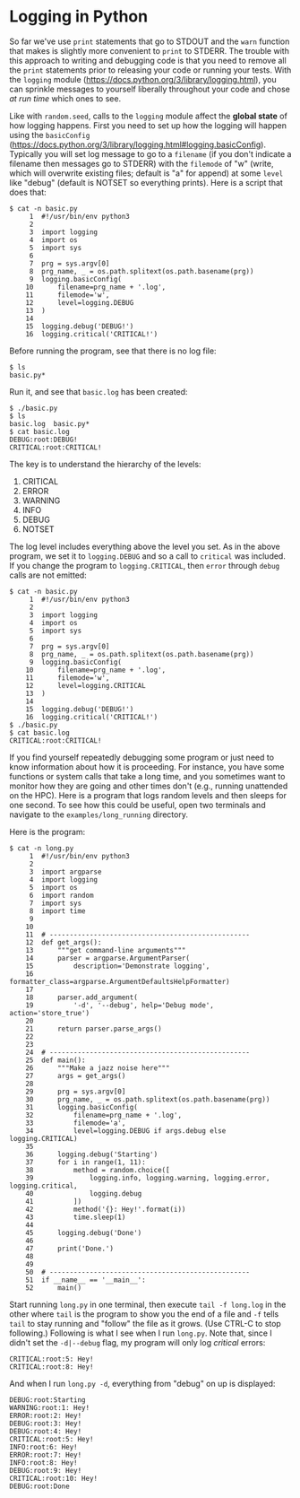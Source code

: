 # Logging in Python

So far we've use `print` statements that go to STDOUT and the `warn` function that makes is slightly more convenient to `print` to STDERR. The trouble with this approach to writing and debugging code is that you need to remove all the `print` statements prior to releasing your code or running your tests. With the `logging` module (https://docs.python.org/3/library/logging.html), you can sprinkle messages to yourself liberally throughout your code and chose *at run time* which ones to see. 

Like with `random.seed`, calls to the `logging` module affect the **global state** of how logging happens. First you need to set up how the logging will happen using the `basicConfig` (https://docs.python.org/3/library/logging.html#logging.basicConfig). Typically you will set log message to go to a `filename` (if you don't indicate a filename then messages go to STDERR) with the `filemode` of "w" (write, which will overwrite existing files; default is "a" for append) at some `level` like "debug" (default is NOTSET so everything prints). Here is a script that does that:

````
$ cat -n basic.py
     1	#!/usr/bin/env python3
     2
     3	import logging
     4	import os
     5	import sys
     6
     7	prg = sys.argv[0]
     8	prg_name, _ = os.path.splitext(os.path.basename(prg))
     9	logging.basicConfig(
    10	    filename=prg_name + '.log',
    11	    filemode='w',
    12	    level=logging.DEBUG
    13	)
    14
    15	logging.debug('DEBUG!')
    16	logging.critical('CRITICAL!')
````

Before running the program, see that there is no log file:

````
$ ls
basic.py*
````

Run it, and see that `basic.log` has been created:

````
$ ./basic.py
$ ls
basic.log  basic.py*
$ cat basic.log
DEBUG:root:DEBUG!
CRITICAL:root:CRITICAL!
````

The key is to understand the hierarchy of the levels:

1. CRITICAL
2. ERROR
3. WARNING
4. INFO
5. DEBUG
6. NOTSET

The log level includes everything above the level you set. As in the above program, we set it to `logging.DEBUG` and so a call to `critical` was included. If you change the program to `logging.CRITICAL`, then `error` through `debug` calls are not emitted:

````
$ cat -n basic.py
     1	#!/usr/bin/env python3
     2
     3	import logging
     4	import os
     5	import sys
     6
     7	prg = sys.argv[0]
     8	prg_name, _ = os.path.splitext(os.path.basename(prg))
     9	logging.basicConfig(
    10	    filename=prg_name + '.log',
    11	    filemode='w',
    12	    level=logging.CRITICAL
    13	)
    14
    15	logging.debug('DEBUG!')
    16	logging.critical('CRITICAL!')
$ ./basic.py
$ cat basic.log
CRITICAL:root:CRITICAL!
````

If you find yourself repeatedly debugging some program or just need to know information about how it is proceeding. For instance, you have some functions or system calls that take a long time, and you sometimes want to monitor how they are going and other times don't (e.g., running unattended on the HPC). Here is a program that logs random levels and then sleeps for one second. To see how this could be useful, open two terminals and navigate to the `examples/long_running` directory. 

Here is the program:

````
$ cat -n long.py
     1	#!/usr/bin/env python3
     2
     3	import argparse
     4	import logging
     5	import os
     6	import random
     7	import sys
     8	import time
     9
    10
    11	# --------------------------------------------------
    12	def get_args():
    13	    """get command-line arguments"""
    14	    parser = argparse.ArgumentParser(
    15	        description='Demonstrate logging',
    16	        formatter_class=argparse.ArgumentDefaultsHelpFormatter)
    17
    18	    parser.add_argument(
    19	        '-d', '--debug', help='Debug mode', action='store_true')
    20
    21	    return parser.parse_args()
    22
    23
    24	# --------------------------------------------------
    25	def main():
    26	    """Make a jazz noise here"""
    27	    args = get_args()
    28
    29	    prg = sys.argv[0]
    30	    prg_name, _ = os.path.splitext(os.path.basename(prg))
    31	    logging.basicConfig(
    32	        filename=prg_name + '.log',
    33	        filemode='a',
    34	        level=logging.DEBUG if args.debug else logging.CRITICAL)
    35
    36	    logging.debug('Starting')
    37	    for i in range(1, 11):
    38	        method = random.choice([
    39	            logging.info, logging.warning, logging.error, logging.critical,
    40	            logging.debug
    41	        ])
    42	        method('{}: Hey!'.format(i))
    43	        time.sleep(1)
    44
    45	    logging.debug('Done')
    46
    47	    print('Done.')
    48
    49
    50	# --------------------------------------------------
    51	if __name__ == '__main__':
    52	    main()
````

Start running `long.py` in one terminal, then execute `tail -f long.log` in the other where `tail` is the program to show you the end of a file and `-f` tells `tail` to stay running and "follow" the file as it grows. (Use CTRL-C to stop following.)  Following is what I see when I run `long.py`. Note that, since I didn't set the `-d|--debug` flag, my program will only log *critical* errors:

````
CRITICAL:root:5: Hey!
CRITICAL:root:8: Hey!
````

And when I run `long.py -d`, everything from "debug" on up is displayed:

````
DEBUG:root:Starting
WARNING:root:1: Hey!
ERROR:root:2: Hey!
DEBUG:root:3: Hey!
DEBUG:root:4: Hey!
CRITICAL:root:5: Hey!
INFO:root:6: Hey!
ERROR:root:7: Hey!
INFO:root:8: Hey!
DEBUG:root:9: Hey!
CRITICAL:root:10: Hey!
DEBUG:root:Done
````
